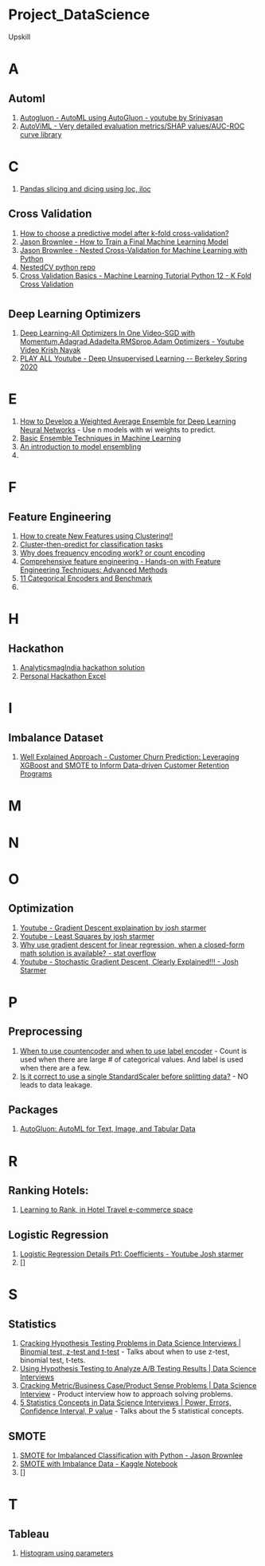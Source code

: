 # Project_DataScience
Upskill

# A
## Automl 
1. [Autogluon - AutoML using AutoGluon - youtube by Srinivasan](https://www.youtube.com/watch?v=k5kKdb02C0A)<br>
2. [AutoViML - Very detailed evaluation metrics/SHAP values/AUC-ROC curve library](https://github.com/analyticsindiamagazine/MachineHack/blob/master/Hackathon_Solutions/music_genre_classification_weekend_hackathon_edition_2_the_last_hacker_standing/Eric_Vos_Rank2.ipynb)

# C
1. [Pandas slicing and dicing using loc, iloc](https://towardsdatascience.com/how-to-use-loc-and-iloc-for-selecting-data-in-pandas-bd09cb4c3d79)<br>


## Cross Validation
1. [How to choose a predictive model after k-fold cross-validation?](https://stats.stackexchange.com/questions/52274/how-to-choose-a-predictive-model-after-k-fold-cross-validation)<br>
2. [Jason Brownlee - How to Train a Final Machine Learning Model](https://machinelearningmastery.com/train-final-machine-learning-model/)<br>
3. [Jason Brownlee - Nested Cross-Validation for Machine Learning with Python](https://machinelearningmastery.com/nested-cross-validation-for-machine-learning-with-python/)<br>
4. [NestedCV python repo](https://github.com/casperbh96/Nested-Cross-Validation/blob/master/Example%20Notebook%20-%20NestedCV.ipynb)<br>
5. [Cross Validation Basics - Machine Learning Tutorial Python 12 - K Fold Cross Validation](https://www.youtube.com/watch?v=gJo0uNL-5Qw)<br>

# 

## Deep Learning Optimizers
1. [Deep Learning-All Optimizers In One Video-SGD with Momentum,Adagrad,Adadelta,RMSprop,Adam Optimizers -  Youtube Video Krish Nayak](https://www.youtube.com/watch?v=TudQZtgpoHk)<br>
2. [PLAY ALL Youtube - Deep Unsupervised Learning -- Berkeley Spring 2020](https://youtube.com/playlist?list=PLwRJQ4m4UJjPiJP3691u-qWwPGVKzSlNP)<br>


# E 
1. [How to Develop a Weighted Average Ensemble for Deep Learning Neural Networks](https://machinelearningmastery.com/weighted-average-ensemble-for-deep-learning-neural-networks/) - Use n models with wi weights to predict. 
2. [Basic Ensemble Techniques in Machine Learning](https://www.analyticsvidhya.com/blog/2021/03/basic-ensemble-technique-in-machine-learning/)<br>
3. [An introduction to model ensembling](https://medium.com/weightsandbiases/an-introduction-to-model-ensembling-63effc2ca4b3)<br>
4. 


# F
## Feature Engineering
1. [How to create New Features using Clustering!!](https://towardsdatascience.com/how-to-create-new-features-using-clustering-4ae772387290)<br>
2. [Cluster-then-predict for classification tasks](https://towardsdatascience.com/cluster-then-predict-for-classification-tasks-142fdfdc87d6)<br>
3. [Why does frequency encoding work? or count encoding](https://datascience.stackexchange.com/questions/63749/why-does-frequency-encoding-work)<br>
4. [Comprehensive feature engineering - Hands-on with Feature Engineering Techniques: Advanced Methods](https://heartbeat.fritz.ai/hands-on-with-feature-engineering-advanced-methods-in-python-for-machine-learning-e05bf12da06a)<br>
5. [11 Categorical Encoders and Benchmark](https://www.kaggle.com/subinium/11-categorical-encoders-and-benchmark)<br>
6. 

# H
## Hackathon
1. [AnalyticsmagIndia hackathon solution](https://github.com/analyticsindiamagazine/MachineHack/tree/master/Hackathon_Solutions)<br>
2. [Personal Hackathon Excel](https://docs.google.com/spreadsheets/d/1CWk9daRNQgr0MJ6yFDQJtuijEqiBvEkjqX_qaur9bXw/edit#gid=0)<br>

# I

## Imbalance Dataset
1. [Well Explained Approach - Customer Churn Prediction:
Leveraging XGBoost and SMOTE to Inform Data-driven Customer Retention Programs](https://www.kaggle.com/raywilliam/customer-churn-prediction-xgboost-hyperbandcv)<br>
# M

# N

# O 

## Optimization
1. [Youtube - Gradient Descent explaination by josh starmer](https://www.youtube.com/watch?v=sDv4f4s2SB8&t=513s)<Br>
2. [Youtube - Least Squares by josh starmer](https://www.youtube.com/watch?v=PaFPbb66DxQ)<br>
3. [Why use gradient descent for linear regression, when a closed-form math solution is available? - stat overflow](https://stats.stackexchange.com/questions/278755/why-use-gradient-descent-for-linear-regression-when-a-closed-form-math-solution)<br>
4. [Youtube - Stochastic Gradient Descent, Clearly Explained!!! - Josh Starmer](https://www.youtube.com/watch?v=vMh0zPT0tLI)<br>

# P
## Preprocessing
1. [When to use countencoder and when to use label encoder](https://www.kaggle.com/questions-and-answers/120704) - Count is used when there are large # of categorical values. And label is used when there are a few. 
2. [Is it correct to use a single StandardScaler before splitting data?](https://stackoverflow.com/questions/63037248/is-it-correct-to-use-a-single-standardscaler-before-splitting-data) - NO leads to data leakage.<br> 

## Packages
1. [AutoGluon: AutoML for Text, Image, and Tabular Data](https://auto.gluon.ai/stable/index.html)<br>

# R 
  
## Ranking Hotels:
1. [Learning to Rank, in Hotel Travel e-commerce space](https://medium.com/makemytrip-engineering/learning-to-rank-in-hotel-travel-e-commerce-space-f2ee7aaed63b)

## Logistic Regression 
1. [Logistic Regression Details Pt1: Coefficients - Youtube Josh starmer](https://www.youtube.com/watch?v=vN5cNN2-HWE)<br>
2. []

# S
## Statistics
1. [Cracking Hypothesis Testing Problems in Data Science Interviews | Binomial test, z-test and t-test](https://www.youtube.com/watch?v=IY7y-t30UJc&t=228s) - Talks about when to use z-test, binomial test, t-tets. <br>
2. [Using Hypothesis Testing to Analyze A/B Testing Results | Data Science Interviews](https://www.youtube.com/watch?v=6uw0A3aKwMc)<br>
3. [Cracking Metric/Business Case/Product Sense Problems | Data Science Interview](https://www.youtube.com/watch?v=nPJKFWMiIC8) - Product interview how to approach solving problems. <br>
4. [5 Statistics Concepts in Data Science Interviews | Power, Errors, Confidence Interval, P value](https://www.youtube.com/watch?v=Allap_hrjyo) - Talks about the 5 statistical concepts. <br>
  
## SMOTE
1. [SMOTE for Imbalanced Classification with Python - Jason Brownlee](https://machinelearningmastery.com/smote-oversampling-for-imbalanced-classification/)<br>
2. [SMOTE with Imbalance Data - Kaggle Notebook](https://www.kaggle.com/qianchao/smote-with-imbalance-data)<br>
3. []
  
 # T
  
 ## Tableau
 1. [Histogram using parameters](https://public.tableau.com/app/profile/chris5331/viz/HistogramUsingParameters/Dashboard1#1)

